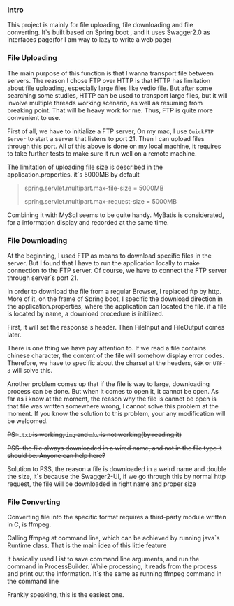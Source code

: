 ### Intro

This project is mainly for file uploading, file downloading and file converting. It`s built based on Spring boot , and it uses Swagger2.0 as interfaces page(for I am way to lazy to write a web page)

### File Uploading

The main purpose of this function is that I wanna transport file between servers. The reason I chose FTP over HTTP is that HTTP has limitation about file uploading, especially large files like vedio file. But after some searching some studies, HTTP can be used to transport large files, but it will involve multiple threads working scenario, as well as resuming from breaking point. That will be heavy work for me. Thus, FTP is quite more convenient to use.

First of all, we have to initialize a FTP server, On my mac, I use `QuickFTP Server` to start a server that listens to port 21. Then I can upload files through this port. All of this above is done on my local machine, it requires to take further tests to make sure it run well on a remote machine.

The limitation of uploading file size is described in the application.properties. it`s 5000MB by default

> spring.servlet.multipart.max-file-size = 5000MB
>
> spring.servlet.multipart.max-request-size = 5000MB

Combining it with MySql seems to be quite handy. MyBatis is considerated, for a information display and recorded at the same time.





### File Downloading

At the beginning, I used FTP as means to download specific files in the server. But I found that I have to run the application locally to make connection to the FTP server. Of course, we have to connect the FTP server through server`s port 21.

In order to download the file from a regular Browser, I replaced ftp by http. More of it, on the frame of Spring boot, I specific the download direction in the application.properties, where the application can located the file. if a file is located by name, a download procedure is initilized.

First, it will set the response`s header. Then FileInput and FileOutput comes later.

There is one thing we have pay attention to. If we read a file contains chinese character, the content of the file will somehow display error codes. Therefore, we have to specific about the charset at the headers, `GBK` or `UTF-8` will solve this.

Another problem comes up that if the file is way to large, downloading process can be done. But when it comes to open it, it cannot be open. As far as i know at  the moment, the reason why the file is cannot be open is that file was written somewhere wrong, I cannot solve this problem at the moment. If you know the solution to this problem, your any modification will be welcomed.

~~PS: `.txt` is working, `img` and `mkv` is not working(by reading it)~~

~~PSS: the file always downloaded in a wired name, and not in the file type it should be. Anyone can help here?~~

Solution to PSS, the reason a file is downloaded in a weird name and double the size, it`s because the Swagger2-UI, if we go through this by normal http request, the file will be downloaded in right name and proper size





### File Converting

Converting file into the specific format requires a third-party module written in C, is ffmpeg.

Calling ffmpeg at command line, which can be achieved by running java`s Runtime class.  That is the main idea of this little feature

it basically used List to save command line arguments, and run the command in ProcessBuilder. While processing, it reads from the process and print out the information. It`s the same as running ffmpeg command in the command line

Frankly speaking, this is the easiest one.



